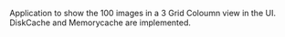 Application to show the 100 images in a 3 Grid Coloumn view in the UI.
DiskCache and Memorycache are implemented.
